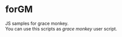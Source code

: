 forGM
=====

JS samples for grace monkey.  
You can use this scripts as *grace monkey* user script.  
